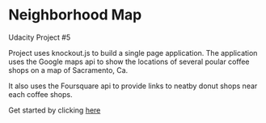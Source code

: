 # Neighborhood Map
Udacity Project #5

Project uses knockout.js to build a single page application. 
The application uses the Google maps api to show the locations of several poular coffee shops on a map of Sacramento, Ca. 

It also uses the Foursquare api to provide links to neatby donut shops near each coffee shops.<br />

Get started by clicking [here](http://howlinmad.github.io/Neighborhood-Map/)



